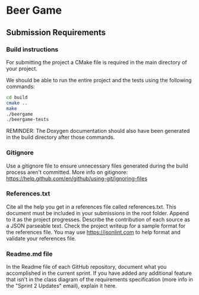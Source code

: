 # Beer Game

## Submission Requirements

### Build instructions

For submitting the project a CMake file is required in the main directory of your project.

We should be able to run the entire project and the tests using the following commands:

```bash
cd build
cmake ..
make
./beergame
./beergame-tests
```
REMINDER: The Doxygen documentation should also have been generated in the build directory after those commands.

 ### Gitignore

Use a gitignore file to ensure unnecessary files generated during the build process aren't committed. More info on gitignore: https://help.github.com/en/github/using-git/ignoring-files

 ### References.txt

 Cite all the help you get in a references file called references.txt. This document must be included in your submissions in the root folder. Append to it as the project progresses. Describe the contribution of each source as a JSON parseable text.  Check the project writeup for a sample format for the references file. You may use https://jsonlint.com to help format and validate your references file.

 ### Readme.md file

In the Readme file of each GitHub repository, document what you accomplished in the current sprint. If you have added any additional feature that isn't in the class diagram of the requirements specification (more info in the "Sprint 2 Updates" email), explain it here.

